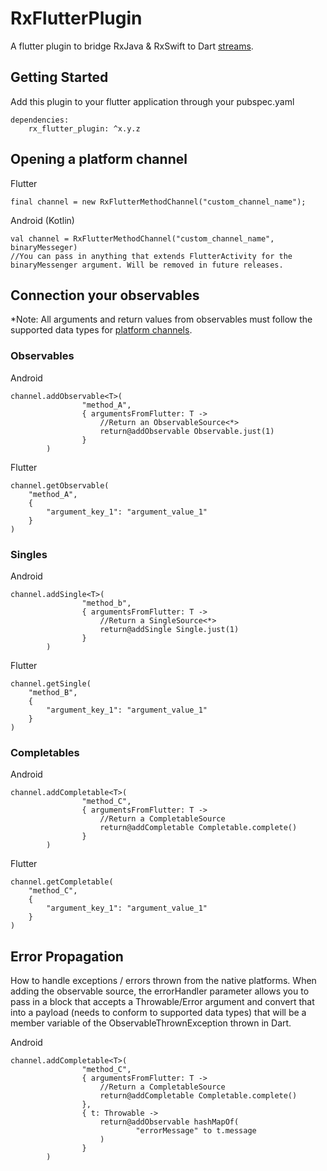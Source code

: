 # RxFlutterPlugin

A flutter plugin to bridge RxJava &amp; RxSwift to Dart [streams](https://dart.dev/tutorials/language/streams).

## Getting Started

Add this plugin to your flutter application through your pubspec.yaml
````
dependencies:
    rx_flutter_plugin: ^x.y.z
````


## Opening a platform channel
Flutter
```
final channel = new RxFlutterMethodChannel("custom_channel_name");
```

Android (Kotlin)
```
val channel = RxFlutterMethodChannel("custom_channel_name", binaryMesseger)
//You can pass in anything that extends FlutterActivity for the binaryMessenger argument. Will be removed in future releases.
```

## Connection your observables
*Note: All arguments and return values from observables must follow the supported data types for [platform channels](https://flutter.dev/docs/development/platform-integration/platform-channels).

### Observables

Android
```
channel.addObservable<T>(
                "method_A",
                { argumentsFromFlutter: T ->
                    //Return an ObservableSource<*>
                    return@addObservable Observable.just(1)
                }
        )
```

Flutter
```
channel.getObservable(
    "method_A",
    {
        "argument_key_1": "argument_value_1"
    }
)
```

### Singles
Android
```
channel.addSingle<T>(
                "method_b",
                { argumentsFromFlutter: T ->
                    //Return a SingleSource<*>
                    return@addSingle Single.just(1)
                }
        )
```

Flutter
```
channel.getSingle(
    "method_B",
    {
        "argument_key_1": "argument_value_1"
    }
)
```

### Completables
Android
```
channel.addCompletable<T>(
                "method_C",
                { argumentsFromFlutter: T ->
                    //Return a CompletableSource
                    return@addCompletable Completable.complete()
                }
        )
```

Flutter
```
channel.getCompletable(
    "method_C",
    {
        "argument_key_1": "argument_value_1"
    }
)
```

## Error Propagation
How to handle exceptions / errors thrown from the native platforms.
When adding the observable source, the errorHandler parameter allows you to pass in a block that accepts a Throwable/Error argument and convert that into a payload (needs to conform to supported data types) that will be a member variable of the ObservableThrownException thrown in Dart. 

Android
```
channel.addCompletable<T>(
                "method_C",
                { argumentsFromFlutter: T ->
                    //Return a CompletableSource
                    return@addCompletable Completable.complete()
                }, 
                { t: Throwable ->
                    return@addObservable hashMapOf(
                            "errorMessage" to t.message
                    )
                }
        )
```
